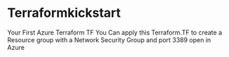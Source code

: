 # Terraformkickstart
Your First Azure Terraform TF
You Can apply this Terraform.TF to create a Resource group with a Network Security Group and port 3389 open in Azure 
